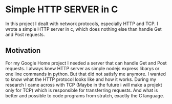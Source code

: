 # Simple HTTP SERVER in C
In this project I dealt with network protocols, especially HTTP and TCP. I wrote a simple HTTP server in c, which does nothing else than handle Get and Post requests.
## Motivation
For my Google Home project I needed a server that can handle Get and Post requests. I always knew HTTP server as simple nodejs express libarys or one line commands in python. But that did not satisfy me anymore. I wanted to know what the HTTP protocol looks like and how it works. During my research I came across with TCP (Maybe in the future i will make a projekt only for TCP) which is responsible for transferring requests. And what is better and possible to code programs from stratch, exactly the C language. 
